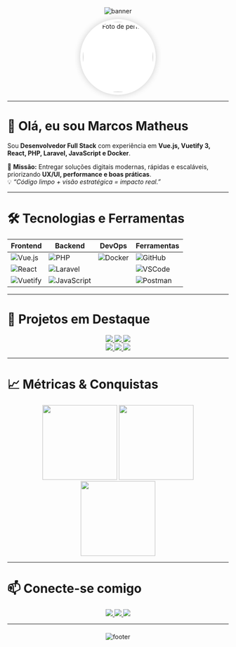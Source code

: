 <!-- Banner animado -->
<div align="center">
  <img src="https://capsule-render.vercel.app/api?type=waving&color=0A66C2&height=200&section=header&text=👨‍💻+Marcos+Matheus&fontSize=42&fontColor=ffffff&animation=twinkling&fontAlignY=35" alt="banner" />
</div>

<!-- Foto Perfil -->
<div align="center" style="margin-top: 10px;">
  <img src="https://avatars.githubusercontent.com/u/116637532?v=4" alt="Foto de perfil" height="160" 
       style="border-radius: 50%; background:white; padding:6px; box-shadow: 0 0 15px rgba(0,0,0,0.2);" />
</div>

---

# 👋 Olá, eu sou Marcos Matheus

Sou **Desenvolvedor Full Stack** com experiência em **Vue.js, Vuetify 3, React, PHP, Laravel, JavaScript e Docker**.  

🚀 **Missão:** Entregar soluções digitais modernas, rápidas e escaláveis, priorizando **UX/UI, performance e boas práticas**.  
💡 *“Código limpo + visão estratégica = impacto real.”*

---

# 🛠️ Tecnologias e Ferramentas

<div align="center">

| Frontend | Backend | DevOps | Ferramentas |
|----------|---------|--------|-------------|
| ![Vue.js](https://img.shields.io/badge/Vue.js-35495E?style=for-the-badge&logo=vuedotjs&logoColor=4FC08D) | ![PHP](https://img.shields.io/badge/PHP-777BB4?style=for-the-badge&logo=php&logoColor=white) | ![Docker](https://img.shields.io/badge/Docker-2496ED?style=for-the-badge&logo=docker&logoColor=white) | ![GitHub](https://img.shields.io/badge/GitHub-171515?style=for-the-badge&logo=github&logoColor=white) |
| ![React](https://img.shields.io/badge/React-20232A?style=for-the-badge&logo=react&logoColor=61DAFB) | ![Laravel](https://img.shields.io/badge/Laravel-FF2D20?style=for-the-badge&logo=laravel&logoColor=white) |  | ![VSCode](https://img.shields.io/badge/VSCode-007ACC?style=for-the-badge&logo=visualstudiocode&logoColor=white) |
| ![Vuetify](https://img.shields.io/badge/Vuetify-1867C0?style=for-the-badge&logo=vuetify&logoColor=white) | ![JavaScript](https://img.shields.io/badge/JavaScript-F7DF1E?style=for-the-badge&logo=javascript&logoColor=black) |  | ![Postman](https://img.shields.io/badge/Postman-FF6C37?style=for-the-badge&logo=postman&logoColor=white) |

</div>

---

# 🌟 Projetos em Destaque

<div align="center">
<a href="https://github.com/1Matheusc1/Crud">
  <img src="https://img.shields.io/badge/Crud-Vue3_Vuetify-blue?style=for-the-badge&logo=vue.js" />
</a>
<a href="https://github.com/1Matheusc1/vue-login-vuetify">
  <img src="https://img.shields.io/badge/VueLogin-Vuetify3-green?style=for-the-badge&logo=vuetify" />
</a>
<a href="https://github.com/1Matheusc1/matriculas-crud-vue-vuetify">
  <img src="https://img.shields.io/badge/Matriculas-CRUD-purple?style=for-the-badge&logo=vue.js" />
</a>
<br>
<a href="https://github.com/1Matheusc1/_analytics-dashboard">
  <img src="https://img.shields.io/badge/Analytics-Dashboard-orange?style=for-the-badge&logo=react" />
</a>
<a href="https://github.com/1Matheusc1/api-matricula-alunos">
  <img src="https://img.shields.io/badge/API-MatriculaAlunos-red?style=for-the-badge&logo=laravel" />
</a>
<a href="https://github.com/1Matheusc1/Valida-o-Forms">
  <img src="https://img.shields.io/badge/Validação-Forms-blueviolet?style=for-the-badge&logo=javascript" />
</a>
</div>

---

# 📈 Métricas & Conquistas

<div align="center">

<!-- Estatísticas gerais do GitHub -->
<img src="https://github-readme-stats.vercel.app/api?username=1Matheusc1&show_icons=true&theme=tokyonight&hide_border=true&include_all_commits=true&count_private=true&locale=pt-br" height="170" />

<!-- Linguagens mais usadas -->
<img src="https://github-readme-stats.vercel.app/api/top-langs/?username=1Matheusc1&layout=compact&theme=tokyonight&hide_border=true&locale=pt-br" height="170" />

<!-- GitHub Streak -->
<img src="https://github-readme-streak-stats.herokuapp.com/?user=1Matheusc1&theme=tokyonight&hide_border=true&locale=pt-br" height="170" />

</div>

---

# 📫 Conecte-se comigo

<div align="center">
  <a href="https://www.linkedin.com/in/marcos-matheus-34a257304" target="_blank">
    <img src="https://img.shields.io/badge/LinkedIn-0A66C2?style=for-the-badge&logo=linkedin&logoColor=white" />
  </a>
  <a href="https://github.com/1Matheusc1" target="_blank">
    <img src="https://img.shields.io/badge/GitHub-171515?style=for-the-badge&logo=github&logoColor=white" />
  </a>
  <a href="https://www.instagram.com/https.theus___" target="_blank">
    <img src="https://img.shields.io/badge/Instagram-E4405F?style=for-the-badge&logo=instagram&logoColor=white" />
  </a>
</div>

---

<!-- Rodapé animado -->
<div align="center" style="margin-top: 20px;">
  <img src="https://capsule-render.vercel.app/api?type=waving&color=0A66C2&height=120&section=footer" alt="footer"/>
</div>
